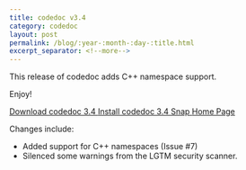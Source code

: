 ```yaml
---
title: codedoc v3.4
category: codedoc
layout: post
permalink: /blog/:year-:month-:day-:title.html
excerpt_separator: <!--more-->
---
```


This release of codedoc adds C++ namespace support.

Enjoy!

<a class="btn btn-primary" href="https://github.com/michaelrsweet/codedoc/releases/tag/v3.4">Download codedoc 3.4 <span class="glyphicon glyphicon-download-alt" aria-hidden="true"></span></a>
<a class="btn btn-default" href="https://snapcraft.io/codedoc">Install codedoc 3.4 Snap <span class="glyphicon glyphicon-download-alt" aria-hidden="true"></span></a>
<a class="btn btn-default" href="/codedoc/index.html">Home Page <span class="glyphicon glyphicon-home" aria-hidden="true"></span></a>

<!--more-->

Changes include:

- Added support for C++ namespaces (Issue #7)
- Silenced some warnings from the LGTM security scanner.
